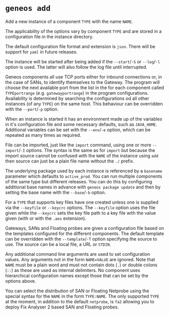 # `geneos add`

Add a new instance of a component `TYPE` with the name `NAME`.

The applicability of the options vary by component `TYPE` and are stored in a configuration file in the instance directory.

The default configuration file format and extension is `json`. There will be support for `yaml` in future releases.
	
The instance will be started after being added if the `--start`/`-S` or `--log`/`-l` option is used. The latter will also follow the log file until interrupted.

Geneos components all use TCP ports either for inbound connections or, in the case of SANs, to identify themselves to the Gateway. The program will choose the next available port from the list in the for each component called `TYPEportrange` (e.g. `gatewayportrange`) in the program configurations. Availability is determined by searching the configurations od all other instances (of any `TYPE`) on the same host. This behaviour can be overridden with the `--port`/`-p` option.

When an instance is started it has an environment made up of the variables in it's configuration file and some necessary defaults, such as `JAVA_HOME`. Additional variables can be set with the `--env`/`-e` option, which can be repeated as many times as required.

File can be imported, just like the `import` command, using one or more `--import`/`-I` options. The syntax is the same as for `import` but because the import source cannot be confused with the `NAME` of the instance using `add` then source can just be a plain file name without the `./` prefix.

The underlying package used by each instance is referenced by a `basename` parameter which defaults to `active_prod`. You can run multiple components of the same type but different releases. You can do this by configuring additional base names in advance with `geneos package update` and then by setting the base name with the `--base`/`-b` option.

For a `TYPE` that supports key files have one created unless one is supplied via the `--keyfile` or `--keycrc` options. The `--keyfile` option uses the file given while the `--keycrc` sets the key file path to a key file with the value given (with or with the `.aes` extension).

Gateways, SANs and Floating probes are given a configuration file based on the templates configured for the different components. The default template can be overridden with the `--template`/`-T` option specifying the source to use. The source can be a local file, a URL or `STDIN`.

Any additional command line arguments are used to set configuration values. Any arguments not in the form `NAME=VALUE` are ignored. Note that `NAME` must be a plain word and must not contain dots (`.`) or double colons (`::`) as these are used as internal delimiters. No component uses hierarchical configuration names except those that can be set by the options above.

You can select the distribution of SAN or Floating Netprobe using the special syntax for the `NAME` in the form `TYPE:NAME`. The only supported `TYPE` at the moment, in addition to the default `netprobe`, is `fa2` allowing you to deploy Fix Analyser 2 based SAN and Floating probes.
